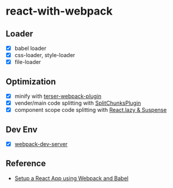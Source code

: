# react-with-webpack

## Loader

- [x] babel loader
- [x] css-loader, style-loader
- [x] file-loader

## Optimization

- [x] minify with [terser-webpack-plugin](https://webpack.js.org/plugins/terser-webpack-plugin/)
- [x] vender/main code splitting with [SplitChunksPlugin](https://webpack.js.org/plugins/split-chunks-plugin/)
- [x] component scope code splitting with [React.lazy & Suspense](https://reactjs.org/docs/code-splitting.html#reactlazy)

## Dev Env

- [x] [webpack-dev-server](https://github.com/webpack/webpack-dev-server)

## Reference

- [Setup a React App using Webpack and Babel](https://anubhav7x.hashnode.dev/setup-a-react-app-using-webpack-and-babel)
